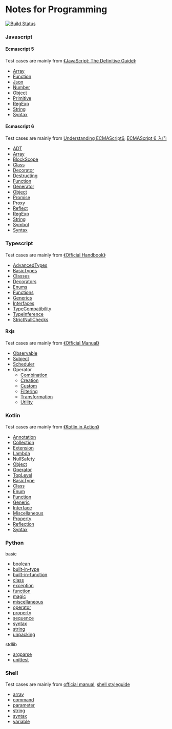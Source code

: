 # Notes for Programming
[![Build Status](https://travis-ci.org/noob9527/notes-programming.svg?branch=master)](https://travis-ci.org/noob9527/notes-programming)

### Javascript
#### Ecmascript 5
Test cases are mainly from [《JavaScript: The Definitive Guide》](https://book.douban.com/subject/5303032/)
- [Array](./javascript/ecmascript5/Array.js)
- [Function](./javascript/ecmascript5/Function.js)
- [Json](./javascript/ecmascript5/Json.js)
- [Number](./javascript/ecmascript5/Number.js)
- [Object](./javascript/ecmascript5/Object.js)
- [Primitive](./javascript/ecmascript5/Primitive.js)
- [RegExp](./javascript/ecmascript5/RegExp.js)
- [String](./javascript/ecmascript5/String.js)
- [Syntax](./javascript/ecmascript5/Syntax.js)

#### Ecmascript 6
Test cases are mainly from [Understanding ECMAScript6](https://leanpub.com/understandinges6/read/), [ECMAScript 6 入门](http://es6.ruanyifeng.com/)
- [ADT](./javascript/ecmascript6/ADT.js)
- [Array](./javascript/ecmascript6/Array.js)
- [BlockScope](./javascript/ecmascript6/BlockScope.js)
- [Class](./javascript/ecmascript6/Class.js)
- [Decorator](./javascript/ecmascript6/Decorator.js)
- [Destructing](./javascript/ecmascript6/Destructing.js)
- [Function](./javascript/ecmascript6/Function.js)
- [Generator](./javascript/ecmascript6/Generator.js)
- [Object](./javascript/ecmascript6/Object.js)
- [Promise](./javascript/ecmascript6/Promise.js)
- [Proxy](./javascript/ecmascript6/Proxy.js)
- [Reflect](./javascript/ecmascript6/Reflect.js)
- [RegExp](./javascript/ecmascript6/RegExp.js)
- [String](./javascript/ecmascript6/String.js)
- [Symbol](./javascript/ecmascript6/Symbol.js)
- [Syntax](./javascript/ecmascript6/Syntax.js)

### Typescript
Test cases are mainly from [《Official Handbook》](https://www.typescriptlang.org/docs/home.html)
- [AdvancedTypes](./typescript/tests/basic/AdvancedTypes.ts)
- [BasicTypes](./typescript/tests/basic/BasicTypes.ts)
- [Classes](./typescript/tests/basic/Classes.ts)
- [Decorators](./typescript/tests/basic/Decorators.ts)
- [Enums](./typescript/tests/basic/Enums.ts)
- [Functions](./typescript/tests/basic/Functions.ts)
- [Generics](./typescript/tests/basic/Generics.ts)
- [Interfaces](./typescript/tests/basic/Interfaces.ts)
- [TypeCompatibility](./typescript/tests/basic/TypeCompatibility.ts)
- [TypeInference](./typescript/tests/basic/TypeInference.ts)
- [StrictNullChecks](./typescript/tests/basic/strictNullChecks/StrictNullChecks.ts)

#### Rxjs
Test cases are mainly from [《Official Manual》](http://reactivex.io/rxjs/manual/overview.html)
- [Observable](./typescript/tests/rxjs/Observable.ts)
- [Subject](./typescript/tests/rxjs/Subject.ts)
- [Scheduler](./typescript/tests/rxjs/Scheduler.ts)
- Operator
    - [Combination](./typescript/tests/rxjs/operator/Combination.ts)
    - [Creation](./typescript/tests/rxjs/operator/Creation.ts)
    - [Custom](./typescript/tests/rxjs/operator/Custom.ts)
    - [Filtering](./typescript/tests/rxjs/operator/Filtering.ts)
    - [Transformation](./typescript/tests/rxjs/operator/Transformation.ts)
    - [Utility](./typescript/tests/rxjs/operator/Utility.ts)

### Kotlin
Test cases are mainly from [《Kotlin in Action》](https://book.douban.com/subject/26687631/)
- [Annotation](./kotlin/src/test/kotlin/cn/staynoob/trap/kotlin/basic/annotation/AnnotationSpec.kt)
- [Collection](./kotlin/src/test/kotlin/cn/staynoob/trap/kotlin/basic/collection/CollectionSpec.kt)
- [Extension](./kotlin/src/test/kotlin/cn/staynoob/trap/kotlin/basic/extension/ExtensionSpec.kt)
- [Lambda](./kotlin/src/test/kotlin/cn/staynoob/trap/kotlin/basic/lambda/LambdaSpec.kt)
- [NullSafety](./kotlin/src/test/kotlin/cn/staynoob/trap/kotlin/basic/nullsafety/NullSafetySpec.kt)
- [Object](./kotlin/src/test/kotlin/cn/staynoob/trap/kotlin/basic/object/ObjectSpec.kt)
- [Operator](./kotlin/src/test/kotlin/cn/staynoob/trap/kotlin/basic/operator/OperatorSpec.kt)
- [TopLevel](./kotlin/src/test/kotlin/cn/staynoob/trap/kotlin/basic/toplevel/TopLevelSpec.kt)
- [BasicType](./kotlin/src/test/kotlin/cn/staynoob/trap/kotlin/basic/BasicTypeSpec.kt)
- [Class](./kotlin/src/test/kotlin/cn/staynoob/trap/kotlin/basic/ClassSpec.kt)
- [Enum](./kotlin/src/test/kotlin/cn/staynoob/trap/kotlin/basic/EnumSpec.kt)
- [Function](./kotlin/src/test/kotlin/cn/staynoob/trap/kotlin/basic/FunctionSpec.kt)
- [Generic](./kotlin/src/test/kotlin/cn/staynoob/trap/kotlin/basic/GenericSpec.kt)
- [Interface](./kotlin/src/test/kotlin/cn/staynoob/trap/kotlin/basic/InterfaceSpec.kt)
- [Miscellaneous](./kotlin/src/test/kotlin/cn/staynoob/trap/kotlin/basic/MiscellaneousSpec.kt)
- [Property](./kotlin/src/test/kotlin/cn/staynoob/trap/kotlin/basic/PropertySpec.kt)
- [Reflection](./kotlin/src/test/kotlin/cn/staynoob/trap/kotlin/basic/ReflectionSpec.kt)
- [Syntax](./kotlin/src/test/kotlin/cn/staynoob/trap/kotlin/basic/SyntaxSpec.kt)

### Python
basic
- [boolean](./python/basic/test_boolean.py)
- [built-in-type](./python/basic/test_built-in-type.py)
- [built-in-function](./python/basic/test_built-in-function.py)
- [class](./python/basic/test_class.py)
- [exception](./python/basic/test_exception.py)
- [function](./python/basic/test_function.py)
- [magic](./python/basic/test_magic.py)
- [miscellaneous](./python/basic/test_miscellaneous.py)
- [operator](./python/basic/test_operator.py)
- [property](./python/basic/test_property.py)
- [sequence](./python/basic/test_sequence.py)
- [syntax](./python/basic/test_syntax.py)
- [string](./python/basic/test_string.py)
- [unpacking](./python/basic/test_unpacking.py)

stdlib
- [argparse](./python/stdlib/test_argparse.py)
- [unittest](./python/stdlib/test_unittest.py)

### Shell
Test cases are mainly from [official manual](https://www.gnu.org/software/bash/manual/bash.html#Command-Substitution), [shell styleguide](https://google.github.io/styleguide/shell.xml)
- [array](./shell/test/basic/array.bats)
- [command](./shell/test/basic/command.bats)
- [parameter](./shell/test/basic/parameter.bats)
- [string](./shell/test/basic/string.bats)
- [syntax](./shell/test/basic/syntax.bats)
- [variable](./shell/test/basic/variable.bats)
